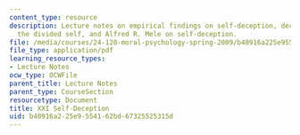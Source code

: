 ```yaml
---
content_type: resource
description: Lecture notes on empirical findings on self-deception, deception by others,
  the divided self, and Alfred R. Mele on self-deception.
file: /media/courses/24-120-moral-psychology-spring-2009/b40916a225e9554162bd67325525315d_MIT24_120s09_lec21.pdf
file_type: application/pdf
learning_resource_types:
- Lecture Notes
ocw_type: OCWFile
parent_title: Lecture Notes
parent_type: CourseSection
resourcetype: Document
title: XXI Self-Deception
uid: b40916a2-25e9-5541-62bd-67325525315d
---
```

